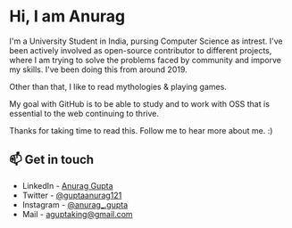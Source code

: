 
# Hi, I am Anurag 

I'm a University Student in India, pursing Computer Science as intrest. I've been actively involved as open-source contributor to different projects, where I am trying to solve the problems faced by community and imporve my skills. I've been doing this from around 2019.

Other than that, I like to read mythologies & playing games.

My goal with GitHub is to be able to study and to work with OSS that is essential to the web continuing to thrive.

Thanks for taking time to read this. Follow me to hear more about me. :)

## 📫 Get in touch
- LinkedIn - [Anurag Gupta](https://www.linkedin.com/in/anurag-gupta-40912a198/)
- Twitter - [@guptaanurag121](https://twitter.com/guptaanurag121)
- Instagram - [@anurag_.gupta](https://www.instagram.com/anurag_.gupta/)
- Mail - [aguptaking@gmail.com](mailto:aguptaking@gmail.com)

